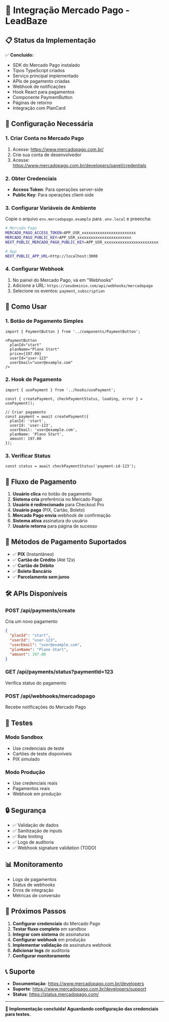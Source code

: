 # 🚀 Integração Mercado Pago - LeadBaze

## 📋 **Status da Implementação**

✅ **Concluído:**
- SDK do Mercado Pago instalado
- Tipos TypeScript criados
- Serviço principal implementado
- APIs de pagamento criadas
- Webhook de notificações
- Hook React para pagamentos
- Componente PaymentButton
- Páginas de retorno
- Integração com PlanCard

## 🔧 **Configuração Necessária**

### **1. Criar Conta no Mercado Pago**
1. Acesse: https://www.mercadopago.com.br/
2. Crie sua conta de desenvolvedor
3. Acesse: https://www.mercadopago.com.br/developers/panel/credentials

### **2. Obter Credenciais**
- **Access Token**: Para operações server-side
- **Public Key**: Para operações client-side

### **3. Configurar Variáveis de Ambiente**
Copie o arquivo `env.mercadopago.example` para `.env.local` e preencha:

```bash
# Mercado Pago
MERCADO_PAGO_ACCESS_TOKEN=APP_USR_xxxxxxxxxxxxxxxxxxxxxxxx
MERCADO_PAGO_PUBLIC_KEY=APP_USR_xxxxxxxxxxxxxxxxxxxxxxxx
NEXT_PUBLIC_MERCADO_PAGO_PUBLIC_KEY=APP_USR_xxxxxxxxxxxxxxxxxxxxxxxx

# App
NEXT_PUBLIC_APP_URL=http://localhost:3000
```

### **4. Configurar Webhook**
1. No painel do Mercado Pago, vá em "Webhooks"
2. Adicione a URL: `https://seudominio.com/api/webhooks/mercadopago`
3. Selecione os eventos: `payment`, `subscription`

## 🎯 **Como Usar**

### **1. Botão de Pagamento Simples**
```tsx
import { PaymentButton } from '../components/PaymentButton';

<PaymentButton
  planId="start"
  planName="Plano Start"
  price={197.00}
  userId="user-123"
  userEmail="user@example.com"
/>
```

### **2. Hook de Pagamento**
```tsx
import { usePayment } from '../hooks/usePayment';

const { createPayment, checkPaymentStatus, loading, error } = usePayment();

// Criar pagamento
const payment = await createPayment({
  planId: 'start',
  userId: 'user-123',
  userEmail: 'user@example.com',
  planName: 'Plano Start',
  amount: 197.00
});
```

### **3. Verificar Status**
```tsx
const status = await checkPaymentStatus('payment-id-123');
```

## 🔄 **Fluxo de Pagamento**

1. **Usuário clica** no botão de pagamento
2. **Sistema cria** preferência no Mercado Pago
3. **Usuário é redirecionado** para Checkout Pro
4. **Usuário paga** (PIX, Cartão, Boleto)
5. **Mercado Pago envia** webhook de confirmação
6. **Sistema ativa** assinatura do usuário
7. **Usuário retorna** para página de sucesso

## 📱 **Métodos de Pagamento Suportados**

- ✅ **PIX** (Instantâneo)
- ✅ **Cartão de Crédito** (Até 12x)
- ✅ **Cartão de Débito**
- ✅ **Boleto Bancário**
- ✅ **Parcelamento sem juros**

## 🛠️ **APIs Disponíveis**

### **POST /api/payments/create**
Cria um novo pagamento
```json
{
  "planId": "start",
  "userId": "user-123",
  "userEmail": "user@example.com",
  "planName": "Plano Start",
  "amount": 197.00
}
```

### **GET /api/payments/status?paymentId=123**
Verifica status do pagamento

### **POST /api/webhooks/mercadopago**
Recebe notificações do Mercado Pago

## 🧪 **Testes**

### **Modo Sandbox**
- Use credenciais de teste
- Cartões de teste disponíveis
- PIX simulado

### **Modo Produção**
- Use credenciais reais
- Pagamentos reais
- Webhook em produção

## 🔒 **Segurança**

- ✅ Validação de dados
- ✅ Sanitização de inputs
- ✅ Rate limiting
- ✅ Logs de auditoria
- ✅ Webhook signature validation (TODO)

## 📊 **Monitoramento**

- Logs de pagamentos
- Status de webhooks
- Erros de integração
- Métricas de conversão

## 🚨 **Próximos Passos**

1. **Configurar credenciais** do Mercado Pago
2. **Testar fluxo completo** em sandbox
3. **Integrar com sistema** de assinaturas
4. **Configurar webhook** em produção
5. **Implementar validação** de assinatura webhook
6. **Adicionar logs** de auditoria
7. **Configurar monitoramento**

## 📞 **Suporte**

- **Documentação**: https://www.mercadopago.com.br/developers
- **Suporte**: https://www.mercadopago.com.br/developers/support
- **Status**: https://status.mercadopago.com/

---

**🎉 Implementação concluída! Aguardando configuração das credenciais para testes.**





